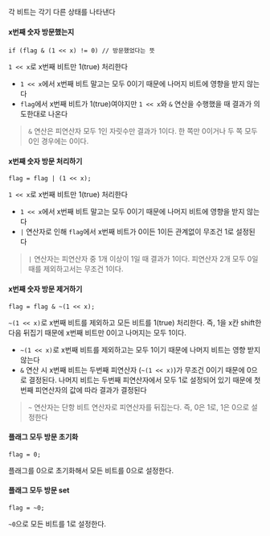 <p>각 비트는 각기 다른 상태를 나타낸다</p>
<h4 id="x번째-숫자-방문했는지">x번째 숫자 방문했는지</h4>
<pre><code class="language-java">if (flag &amp; (1 &lt;&lt; x) != 0) // 방문했었다는 뜻</code></pre>
<p><code>1 &lt;&lt; x</code>로 x번째 비트만 1(true) 처리한다</p>
<ul>
<li><code>1 &lt;&lt; x</code>에서 x번째 비트 말고는 모두 0이기 때문에 나머지 비트에 영향을 받지 않는다</li>
<li><code>flag</code>에서 x번째 비트가 1(true)여야지만 <code>1 &lt;&lt; x</code>와 <code>&amp;</code> 연산을 수행했을 때 결과가 의도한대로 나온다</li>
</ul>
<blockquote>
<p><code>&amp;</code> 연산은 피연산자 모두 1인 자릿수만 결과가 1이다. 한 쪽만 0이거나 두 쪽 모두 0인 경우에는 0이다.</p>
</blockquote>
<h4 id="x번째-숫자-방문-처리하기">x번째 숫자 방문 처리하기</h4>
<pre><code class="language-java">flag = flag | (1 &lt;&lt; x);</code></pre>
<p><code>1 &lt;&lt; x</code>로 x번째 비트만 1(true) 처리한다</p>
<ul>
<li><code>1 &lt;&lt; x</code>에서 x번째 비트 말고는 모두 0이기 때문에 나머지 비트에 영향을 받지 않는다</li>
<li><code>|</code> 연산자로 인해 <code>flag</code>에서 x번째 비트가 0이든 1이든 관계없이 무조건 1로 설정된다</li>
</ul>
<blockquote>
<p><code>|</code> 연산자는 피연산자 중 1개 이상이 1일 때 결과가 1이다. 피연산자 2개 모두 0일 때를 제외하고서는 무조건 1이다. </p>
</blockquote>
<h4 id="x번째-숫자-방문-제거하기">x번째 숫자 방문 제거하기</h4>
<pre><code class="language-java">flag = flag &amp; ~(1 &lt;&lt; x);</code></pre>
<p><code>~(1 &lt;&lt; x)</code>로 x번째 비트를 제외하고 모든 비트를 1(true) 처리한다. 즉, 1을 x칸 shift한 다음 뒤집기 때문에 x번째 비트만 0이고 나머지는 모두 1이다. </p>
<ul>
<li><code>~(1 &lt;&lt; x)</code>로 x번째 비트를 제외하고는 모두 1이기 때문에 나머지 비트는 영향 받지 않는다</li>
<li><code>&amp;</code> 연산 시 x번째 비트는 두번째 피연산자 (<code>~(1 &lt;&lt; x)</code>)가 무조건 0이기 때문에 0으로 결정된다. 나머지 비트는 두번째 피연산자에서 모두 1로 설정되어 있기 때문에 첫번째 피연산자의 값에 따라 결과가 결정된다</li>
</ul>
<blockquote>
<p><code>~</code> 연산자는 단항 비트 연산자로 피연산자를 뒤집는다. 즉, 0은 1로, 1은 0으로 설정한다</p>
</blockquote>
<h4 id="플래그-모두-방문-초기화">플래그 모두 방문 초기화</h4>
<pre><code class="language-java">flag = 0;</code></pre>
<p>플래그를 0으로 초기화해서 모든 비트를 0으로 설정한다.</p>
<h4 id="플래그-모두-방문-set">플래그 모두 방문 set</h4>
<pre><code class="language-java">flag = ~0;</code></pre>
<p><code>~0</code>으로 모든 비트를 1로 설정한다. </p>